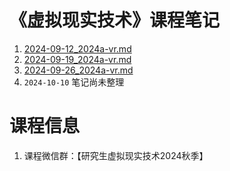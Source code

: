 # 《虚拟现实技术》课程笔记

1. [2024-09-12_2024a-vr.md](../../data/2024a-vr/2024-09-12_2024a-vr.md)
2. [2024-09-19_2024a-vr.md](../../data/2024a-vr/2024-09-19_2024a-vr.md)
3. [2024-09-26_2024a-vr.md](../../data/2024a-vr/2024-09-26_2024a-vr.md)
4. `2024-10-10` 笔记尚未整理

# 课程信息

1. 课程微信群：【研究生虚拟现实技术2024秋季】


